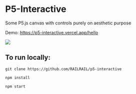 <h1> P5-Interactive </h1>

Some P5.js canvas with controls purely on aesthetic purpose

Demo: https://p5-interactive.vercel.app/hello

<img src="screenshots/sunflower.gif">

<h2> To run locally: </h2>

  
```
git clone https://github.com/RAILRAIL/p5-interactive
```
```
npm install
```
```
npm start
```


